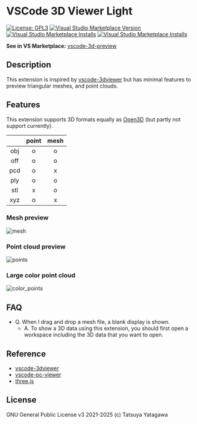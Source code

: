 # VSCode 3D Viewer Light

[![License: GPL3](https://img.shields.io/badge/License-GPL3-green.svg)](https://opensource.org/licenses/gpl-3-0)
[![Visual Studio Marketplace Version](https://img.shields.io/visual-studio-marketplace/v/tatsy.vscode-3d-preview)](https://marketplace.visualstudio.com/items?itemName=tatsy.vscode-3d-preview)
[![Visual Studio Marketplace Installs](https://img.shields.io/visual-studio-marketplace/r/tatsy.vscode-3d-preview)](https://marketplace.visualstudio.com/items?itemName=tatsy.vscode-3d-preview)
[![Visual Studio Marketplace Installs](https://img.shields.io/visual-studio-marketplace/d/tatsy.vscode-3d-preview)](https://marketplace.visualstudio.com/items?itemName=tatsy.vscode-3d-preview)

**See in VS Marketplace:** [vscode-3d-preview](https://marketplace.visualstudio.com/items?itemName=tatsy.vscode-3d-preview)

## Description

This extension is inspired by [vscode-3dviewer](https://github.com/stef-levesque/vscode-3dviewer) but has minimal features to preview triangular meshes, and point clouds.

## Features

This extension supports 3D formats equally as [Open3D](http://www.open3d.org/docs/0.9.0/tutorial/Basic/file_io.html) (but partly not support currently).

|     | point | mesh |
|:---:|:-----:|:----:|
| obj | o | o |
| off | o | o |
| pcd | o | x |
| ply | o | o |
| stl | x | o |
| xyz | o | x |

### Mesh preview

![mesh](images/mesh_preview.jpg)

### Point cloud preview

![points](images/point_preview.jpg)

### Large color point cloud

![color_points](images/color_points.jpg)

## FAQ

- Q. When I drag and drop a mesh file, a blank display is shown.
  - A. To show a 3D data using this extension, you should first open a workspace including the 3D data that you want to open.

## Reference

- [vscode-3dviewer](https://github.com/stef-levesque/vscode-3dviewer)
- [vscode-pc-viewer](https://github.com/Obarads/vscode-pc-viewer)
- [three.js](https://threejs.org/)

## License

GNU General Public License v3 2021-2025 (c) Tatsuya Yatagawa
